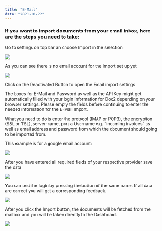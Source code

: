 ```yaml
---
title: "E-Mail"
date: "2021-10-22"
---
```


### If you want to import documents from your email inbox, here are the steps you need to take:

Go to settings on top bar an choose Import in the selection

![](/_images/doc2/DOC²_Settings_Import-1024x556.png)

As you can see there is no email account for the import set up yet

![](/_images/doc2/DOC²_Import-Settings-1-1024x555.png)

Click on the Deactivated Button to open the Email import settings

The boxes for E-Mail and Password as well as the API Key might get automatically filled with your login information for Doc2 depending on your browser settings. Please empty the fields before continuing to enter the needed information for the E-Mail Import.

What you need to do is enter the protocol (IMAP or POP3), the encryption (SSL or TSL), server-name, port a Username e.g. "incoming invoices" as well as email address and password from which the document should going to be imported from.

This example is for a google email account:

![](/_images/doc2/DOC²_EmailImportSettings-1024x556.png)

After you have entered all required fields of your respective provider save the data

![](/_images/doc2/DOC²_EmailImportSettings_save-1024x591.png)

You can test the login by pressing the button of the same name. If all data are correct you will get a corresponding feedback.

![](/_images/doc2/DOC²_EmailImportSettings_testlogin-1024x589.png)

After you click the Import button, the documents will be fetched from the mailbox and you will be taken directly to the Dashboard.

![](/_images/doc2/DOC²_Dashboard_Documents-from-mailbox-1024x554.png)
